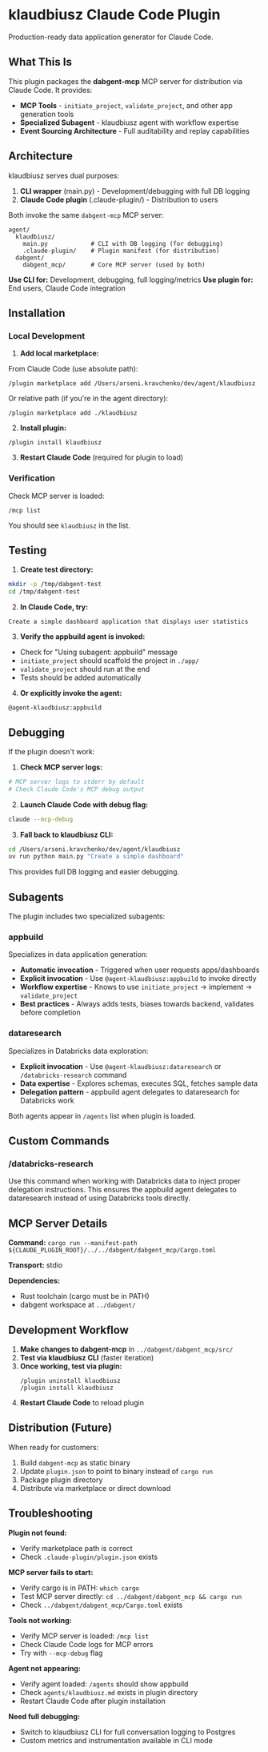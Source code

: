# klaudbiusz Claude Code Plugin

Production-ready data application generator for Claude Code.

## What This Is

This plugin packages the **dabgent-mcp** MCP server for distribution via Claude Code. It provides:

- **MCP Tools** - `initiate_project`, `validate_project`, and other app generation tools
- **Specialized Subagent** - klaudbiusz agent with workflow expertise
- **Event Sourcing Architecture** - Full auditability and replay capabilities

## Architecture

klaudbiusz serves dual purposes:
1. **CLI wrapper** (main.py) - Development/debugging with full DB logging
2. **Claude Code plugin** (.claude-plugin/) - Distribution to users

Both invoke the same `dabgent-mcp` MCP server:

```
agent/
  klaudbiusz/
    main.py            # CLI with DB logging (for debugging)
    .claude-plugin/    # Plugin manifest (for distribution)
  dabgent/
    dabgent_mcp/       # Core MCP server (used by both)
```

**Use CLI for:** Development, debugging, full logging/metrics
**Use plugin for:** End users, Claude Code integration

## Installation

### Local Development

1. **Add local marketplace:**

From Claude Code (use absolute path):
```
/plugin marketplace add /Users/arseni.kravchenko/dev/agent/klaudbiusz
```

Or relative path (if you're in the agent directory):
```
/plugin marketplace add ./klaudbiusz
```

2. **Install plugin:**
```
/plugin install klaudbiusz
```

3. **Restart Claude Code** (required for plugin to load)

### Verification

Check MCP server is loaded:
```
/mcp list
```

You should see `klaudbiusz` in the list.

## Testing

1. **Create test directory:**
```bash
mkdir -p /tmp/dabgent-test
cd /tmp/dabgent-test
```

2. **In Claude Code, try:**
```
Create a simple dashboard application that displays user statistics
```

3. **Verify the appbuild agent is invoked:**
- Check for "Using subagent: appbuild" message
- `initiate_project` should scaffold the project in `./app/`
- `validate_project` should run at the end
- Tests should be added automatically

4. **Or explicitly invoke the agent:**
```
@agent-klaudbiusz:appbuild
```

## Debugging

If the plugin doesn't work:

1. **Check MCP server logs:**
```bash
# MCP server logs to stderr by default
# Check Claude Code's MCP debug output
```

2. **Launch Claude Code with debug flag:**
```bash
claude --mcp-debug
```

3. **Fall back to klaudbiusz CLI:**
```bash
cd /Users/arseni.kravchenko/dev/agent/klaudbiusz
uv run python main.py "Create a simple dashboard"
```

This provides full DB logging and easier debugging.

## Subagents

The plugin includes two specialized subagents:

### appbuild
Specializes in data application generation:
- **Automatic invocation** - Triggered when user requests apps/dashboards
- **Explicit invocation** - Use `@agent-klaudbiusz:appbuild` to invoke directly
- **Workflow expertise** - Knows to use `initiate_project` → implement → `validate_project`
- **Best practices** - Always adds tests, biases towards backend, validates before completion

### dataresearch
Specializes in Databricks data exploration:
- **Explicit invocation** - Use `@agent-klaudbiusz:dataresearch` or `/databricks-research` command
- **Data expertise** - Explores schemas, executes SQL, fetches sample data
- **Delegation pattern** - appbuild agent delegates to dataresearch for Databricks work

Both agents appear in `/agents` list when plugin is loaded.

## Custom Commands

### /databricks-research
Use this command when working with Databricks data to inject proper delegation instructions.
This ensures the appbuild agent delegates to dataresearch instead of using Databricks tools directly.

## MCP Server Details

**Command:** `cargo run --manifest-path ${CLAUDE_PLUGIN_ROOT}/../../dabgent/dabgent_mcp/Cargo.toml`

**Transport:** stdio

**Dependencies:**
- Rust toolchain (cargo must be in PATH)
- dabgent workspace at `../dabgent/`

## Development Workflow

1. **Make changes to dabgent-mcp** in `../dabgent/dabgent_mcp/src/`
2. **Test via klaudbiusz CLI** (faster iteration)
3. **Once working, test via plugin:**
   ```
   /plugin uninstall klaudbiusz
   /plugin install klaudbiusz
   ```
4. **Restart Claude Code** to reload plugin

## Distribution (Future)

When ready for customers:

1. Build `dabgent-mcp` as static binary
2. Update `plugin.json` to point to binary instead of `cargo run`
3. Package plugin directory
4. Distribute via marketplace or direct download

## Troubleshooting

**Plugin not found:**
- Verify marketplace path is correct
- Check `.claude-plugin/plugin.json` exists

**MCP server fails to start:**
- Verify cargo is in PATH: `which cargo`
- Test MCP server directly: `cd ../dabgent/dabgent_mcp && cargo run`
- Check `../dabgent/dabgent_mcp/Cargo.toml` exists

**Tools not working:**
- Verify MCP server is loaded: `/mcp list`
- Check Claude Code logs for MCP errors
- Try with `--mcp-debug` flag

**Agent not appearing:**
- Verify agent loaded: `/agents` should show appbuild
- Check `agents/klaudbiusz.md` exists in plugin directory
- Restart Claude Code after plugin installation

**Need full debugging:**
- Switch to klaudbiusz CLI for full conversation logging to Postgres
- Custom metrics and instrumentation available in CLI mode
